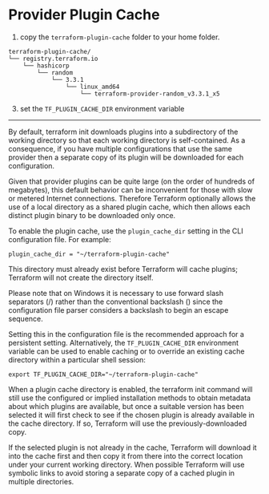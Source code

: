 # Provider Plugin Cache

1. copy the `terraform-plugin-cache` folder to your home folder.

```
terraform-plugin-cache/
└── registry.terraform.io
    └── hashicorp
        └── random
            └── 3.3.1
                └── linux_amd64
                    └── terraform-provider-random_v3.3.1_x5
```

3. set the `TF_PLUGIN_CACHE_DIR` environment variable

---

By default, terraform init downloads plugins into a subdirectory of the working directory so that each working directory is self-contained. As a consequence, if you have multiple configurations that use the same provider then a separate copy of its plugin will be downloaded for each configuration.

Given that provider plugins can be quite large (on the order of hundreds of megabytes), this default behavior can be inconvenient for those with slow or metered Internet connections. Therefore Terraform optionally allows the use of a local directory as a shared plugin cache, which then allows each distinct plugin binary to be downloaded only once.

To enable the plugin cache, use the `plugin_cache_dir` setting in the CLI configuration file. For example:

```
plugin_cache_dir = "~/terraform-plugin-cache"
```

This directory must already exist before Terraform will cache plugins; Terraform will not create the directory itself.

Please note that on Windows it is necessary to use forward slash separators (/) rather than the conventional backslash (\) since the configuration file parser considers a backslash to begin an escape sequence.

Setting this in the configuration file is the recommended approach for a persistent setting. Alternatively, the `TF_PLUGIN_CACHE_DIR` environment variable can be used to enable caching or to override an existing cache directory within a particular shell session:

```
export TF_PLUGIN_CACHE_DIR="~/terraform-plugin-cache"
```

When a plugin cache directory is enabled, the terraform init command will still use the configured or implied installation methods to obtain metadata about which plugins are available, but once a suitable version has been selected it will first check to see if the chosen plugin is already available in the cache directory. If so, Terraform will use the previously-downloaded copy.

If the selected plugin is not already in the cache, Terraform will download it into the cache first and then copy it from there into the correct location under your current working directory. When possible Terraform will use symbolic links to avoid storing a separate copy of a cached plugin in multiple directories.
